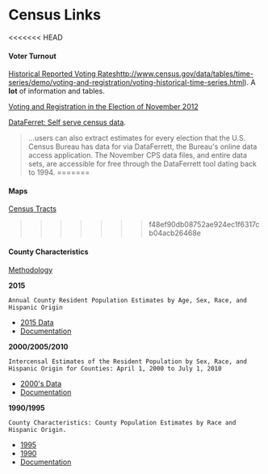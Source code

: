 # Census Links


<<<<<<< HEAD
#### Voter Turnout

[Historical Reported Voting Rates](http://www.census.gov/data/tables/time-series/demo/voting-and-registration/voting-historical-time-series.html)http://www.census.gov/data/tables/time-series/demo/voting-and-registration/voting-historical-time-series.html). A **lot** of information and tables.

[Voting and Registration in the Election of November 2012](http://www.census.gov/data/tables/2012/demo/voting-and-registration/p20-568.html)

[DataFerret: Self serve census data](http://thedataweb.rm.census.gov/ftp/cps_ftp.html#cpssupps). 
> ...users can also extract estimates for every election that the U.S. Census Bureau has data for via DataFerrett, the Bureau's online data access application. The November CPS data files, and entire data sets, are accessible for free through the DataFerrett tool dating back to 1994.
=======
#### Maps

[Census Tracts](ftp://ftp2.census.gov/geo/tiger/TIGER2014/TRACT/tl_2014_19_tract.zip)
>>>>>>> f48ef90db08752ae924ec1f6317cb04acb26468e


#### County Characteristics

[Methodology](http://www.census.gov/popest/methodology/2015-natstcopr-meth.pdf)

**2015**

`Annual County Resident Population Estimates by Age, Sex, Race, and Hispanic Origin`

- [2015 Data](http://www.census.gov/popest/data/counties/asrh/2015/files/CC-EST2015-ALLDATA-19.csv)
- [Documentation](http://www.census.gov/popest/data/counties/asrh/2015/files/CC-EST2015-ALLDATA.pdf)

**2000/2005/2010**

`Intercensal Estimates of the Resident Population by Sex, Race, and Hispanic Origin for Counties: April 1, 2000 to July 1, 2010`

- [2000's Data](http://www.census.gov/popest/data/intercensal/county/files/CO-EST00INT-SEXRACEHISP.csv)
- [Documentation](http://www.census.gov/popest/data/intercensal/county/files/CO-EST00INT-SEXRACEHISP.pdf)


**1990/1995**

`County Characteristics: County Population Estimates by Race and Hispanic Origin.`

- [1995](http://www.census.gov/popest/data/counties/asrh/1990s/tables/co-99-11/crhia95.txt)
- [1990](http://www.census.gov/popest/data/counties/asrh/1990s/tables/co-99-11/crhiamars.txt)
- [Documentation](http://www.census.gov/popest/methodology/90s-co-meth.txt)
